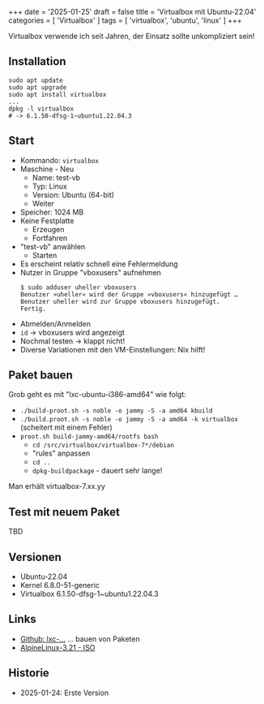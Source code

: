 +++
date = '2025-01-25'
draft = false
title = 'Virtualbox mit Ubuntu-22.04'
categories = [ 'Virtualbox' ]
tags = [ 'virtualbox', 'ubuntu', 'linux' ]
+++

<!--
Virtualbox mit Ubuntu-22.04
===========================
-->

Virtualbox verwende ich seit Jahren,
der Einsatz sollte unkompliziert sein!

<!--more-->

Installation
------------

```
sudo apt update
sudo apt upgrade
sudo apt install virtualbox
...
dpkg -l virtualbox
# -> 6.1.50-dfsg-1~ubuntu1.22.04.3
```

Start
-----

- Kommando: `virtualbox`
- Maschine - Neu
  - Name: test-vb
  - Typ: Linux
  - Version: Ubuntu (64-bit)
  - Weiter
- Speicher: 1024 MB
- Keine Festplatte
  - Erzeugen
  - Fortfahren
- "test-vb" anwählen
  - Starten
- Es erscheint relativ schnell eine Fehlermeldung
- Nutzer in Gruppe "vboxusers" aufnehmen
  ```
  $ sudo adduser uheller vboxusers
  Benutzer »uheller« wird der Gruppe »vboxusers« hinzugefügt …
  Benutzer uheller wird zur Gruppe vboxusers hinzugefügt.
  Fertig.
  ```
- Abmelden/Anmelden
- `id` -> vboxusers wird angezeigt
- Nochmal testen -> klappt nicht!
- Diverse Variationen mit den VM-Einstellungen: Nix hilft!

Paket bauen
-----------

Grob geht es mit "lxc-ubuntu-i386-amd64" wie folgt:

- `./build-proot.sh -s noble -o jammy -S -a amd64 kbuild`
- `./build.proot.sh -s noble -o jammy -S -a amd64 -k virtualbox`
  (scheitert mit einem Fehler)
- `proot.sh build-jammy-amd64/rootfs bash`
  - `cd /src/virtualbox/virtualbox-7*/debian`
  - "rules" anpassen
  - `cd ..`
  - `dpkg-buildpackage` - dauert sehr lange!

Man erhält virtualbox-7.xx.yy

Test mit neuem Paket
--------------------

TBD

Versionen
---------

- Ubuntu-22.04
- Kernel 6.8.0-51-generic
- Virtualbox 6.1.50-dfsg-1~ubuntu1.22.04.3

Links
-----

- [Github: lxc-...]() ... bauen von Paketen
- [AlpineLinux-3.21 - ISO](https://dl-cdn.alpinelinux.org/alpine/v3.21/releases/x86_64/alpine-extended-3.21.2-x86_64.iso)

Historie
--------

- 2025-01-24: Erste Version
